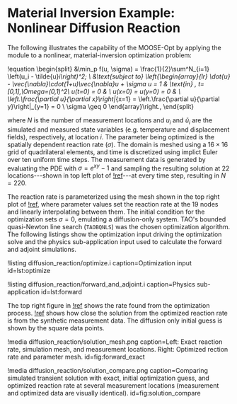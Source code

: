 # Material Inversion Example: Nonlinear Diffusion Reaction

The following illustrates the capability of the MOOSE-Opt by applying the module to a nonlinear, material-inversion optimization problem:

!equation
\begin{split}
&\min_p f(u, \sigma) = \frac{1}{2}\sum^N_{i=1} \left(u_i - \tilde{u}_i\right)^2; \\
&\text{subject to}
\left\{\begin{array}{lr}
\dot{u} - \vec{\nabla}\cdot(1+u)\vec{\nabla}u + \sigma u = 1 & \text{in} \, t=[0,1],\Omega=(0,1)^2\\
u(t=0) = 0 & \\
u(x=0) = u(y=0) = 0 & \\
\left.\frac{\partial u}{\partial x}\right|_{x=1} = \left.\frac{\partial u}{\partial y}\right|_{y=1} = 0 \\
\sigma \geq 0
\end{array}\right.,
\end{split}

where $N$ is the number of measurement locations and $u_i$ and $\tilde{u}_i$ are the simulated and measured state variables (e.g. temperature and displacement fields), respectively, at location $i$. The parameter being optimized is the spatially dependent reaction rate ($\sigma$). The domain is meshed using a $16\times16$ grid of quadrilateral elements, and time is discretized using implict Euler over ten uniform time steps. The measurement data is generated by evaluating the PDE with $\sigma = e^{xy} - 1$ and sampling the resulting solution at 22 locations---shown in top left plot of [!ref](fig:forward_exact)---at every time step, resulting in $N=220$.

The reaction rate is parameterized using the mesh shown in the top right plot of [!ref](fig:forward_exact), where parameter values set the reaction rate at the 19 nodes and linearly interpolating between them. The initial condition for the optimization sets $\sigma=0$, emulating a diffusion-only system. TAO's bounded quasi-Newton line search (`TAOBQNLS`) was the chosen optimization algorithm. The following listings show the optimization input driving the optimization solve and the physics sub-application input used to calculate the forward and adjoint simulations.

!listing diffusion_reaction/optimize.i
  caption=Optimization input
  id=lst:optimize

!listing diffusion_reaction/forward_and_adjoint.i
  caption=Physics sub-application
  id=lst:forward

The top right figure in [!ref](fig:forward_exact) shows the rate found from the optimization process. [!ref](fig:solution_compare) shows how close the solution from the optimized reaction rate is from the synthetic measurement data.  The diffusion only initial guess is shown by the square data points.

!media diffusion_reaction/solution_mesh.png
  caption=Left: Exact reaction rate, simulation mesh, and measurement locations. Right: Optimized rection rate and parameter mesh.
  id=fig:forward_exact

!media diffusion_reaction/solution_compare.png
  caption=Comparing simulated transient solution with exact, initial optimization guess, and optimized reaction rate at several measurement locations (measurement and optimized data are visually identical).
  id=fig:solution_compare
